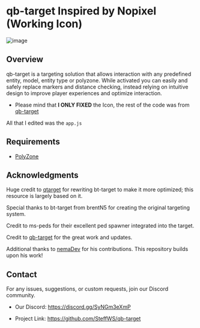 # qb-target Inspired by Nopixel (Working Icon)

![image](https://github.com/SteffWS/qb-target/assets/84989476/33401528-2294-49e1-bb75-7a66c782e415)

## Overview
qb-target is a targeting solution that allows interaction with any predefined entity, model, entity type or polyzone. While activated you can easily and safely replace markers and distance checking, instead relying on intuitive design to improve player experiences and optimize interaction.

- Please mind that **I ONLY FIXED** the Icon, the rest of the code was from [qb-target](https://github.com/nemaDev/qb-target?tab=readme-ov-file)

All that I edited was the `app.js`

## Requirements
- [PolyZone](https://github.com/mkafrin/PolyZone)

## Acknowledgments
Huge credit to [qtarget](https://github.com/overextended/qtarget) for rewriting bt-target to make it more optimized; this resource is largely based on it.

Special thanks to bt-target from brentN5 for creating the original targeting system.

Credit to ms-peds for their excellent ped spawner integrated into the target.

Credit to [qb-target](https://github.com/qbcore-framework/qb-target) for the great work and updates.

Additional thanks to [nemaDev](https://github.com/nemaDev) for his contributions. This repository builds upon his work!

## Contact
For any issues, suggestions, or custom requests, join our Discord community.

- Our Discord: https://discord.gg/SyNGm3eXmP

- Project Link: https://github.com/SteffWS/qb-target
